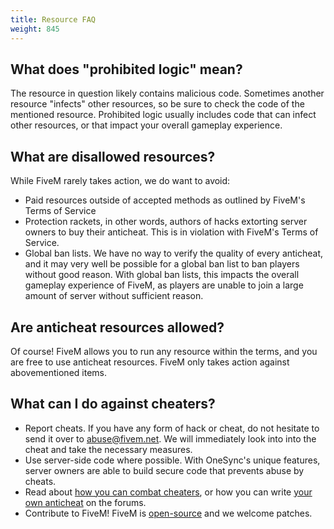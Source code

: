 ```yaml
---
title: Resource FAQ
weight: 845
---
```


What does "prohibited logic" mean?
----------------------------------

The resource in question likely contains malicious code. Sometimes another resource "infects" other resources, so be sure to check the code of the mentioned resource. Prohibited logic usually includes code that can infect other resources, or that impact your overall gameplay experience.

What are disallowed resources?
------------------------------

While FiveM rarely takes action, we do want to avoid:

- Paid resources outside of accepted methods as outlined by FiveM's Terms of Service
- Protection rackets, in other words, authors of hacks extorting server owners to buy their anticheat. This is in violation with FiveM's Terms of Service.
- Global ban lists. We have no way to verify the quality of every anticheat, and it may very well be possible for a global ban list to ban players without good reason. With global ban lists, this impacts the overall gameplay experience of FiveM, as players are unable to join a large amount of server without sufficient reason.


Are anticheat resources allowed?
--------------------------------

Of course! FiveM allows you to run any resource within the terms, and you are free to use anticheat resources. FiveM only takes action against abovementioned items.

What can I do against cheaters?
-------------------------------

- Report cheats. If you have any form of hack or cheat, do not hesitate to send it over to [abuse@fivem.net](mailto:abuse@fivem.net). We will immediately look into into the cheat and take the necessary measures.
- Use server-side code where possible. With OneSync's unique features, server owners are able to build secure code that prevents abuse by cheats.
- Read about [how you can combat cheaters](https://forum.cfx.re/t/how-hackers-can-exploit-your-servers-and-what-to-do-about-it/702213), or how you can write [your own anticheat](https://forum.cfx.re/t/how-to-create-an-anti-cheat-list-of-vulnerable-and-abused-events-updated-january-2020/789618) on the forums.
- Contribute to FiveM! FiveM is [open-source](https://github.com/citizenfx/fivem) and we welcome patches.
